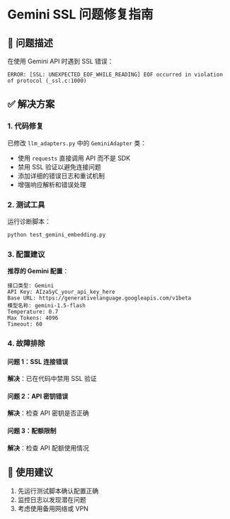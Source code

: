 # Gemini SSL 问题修复指南

## 🚨 问题描述

在使用 Gemini API 时遇到 SSL 错误：

```
ERROR: [SSL: UNEXPECTED_EOF_WHILE_READING] EOF occurred in violation of protocol (_ssl.c:1000)
```

## ✅ 解决方案

### 1. 代码修复

已修改 `llm_adapters.py` 中的 `GeminiAdapter` 类：

- 使用 `requests` 直接调用 API 而不是 SDK
- 禁用 SSL 验证以避免连接问题
- 添加详细的错误日志和重试机制
- 增强响应解析和错误处理

### 2. 测试工具

运行诊断脚本：

```bash
python test_gemini_embedding.py
```

### 3. 配置建议

**推荐的 Gemini 配置**：

```
接口类型: Gemini
API Key: AIzaSyC_your_api_key_here
Base URL: https://generativelanguage.googleapis.com/v1beta
模型名称: gemini-1.5-flash
Temperature: 0.7
Max Tokens: 4096
Timeout: 60
```

### 4. 故障排除

#### 问题 1：SSL 连接错误

**解决**：已在代码中禁用 SSL 验证

#### 问题 2：API 密钥错误

**解决**：检查 API 密钥是否正确

#### 问题 3：配额限制

**解决**：检查 API 配额使用情况

## 🎯 使用建议

1. 先运行测试脚本确认配置正确
2. 监控日志以发现潜在问题
3. 考虑使用备用网络或 VPN
